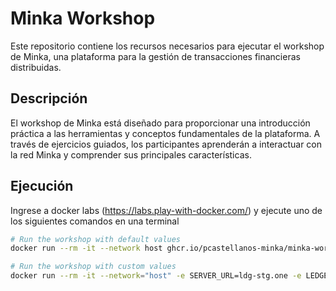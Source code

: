 # Minka Workshop

Este repositorio contiene los recursos necesarios para ejecutar el workshop de Minka, una plataforma para la gestión de transacciones financieras distribuidas.

## Descripción

El workshop de Minka está diseñado para proporcionar una introducción práctica a las herramientas y conceptos fundamentales de la plataforma. A través de ejercicios guiados, los participantes aprenderán a interactuar con la red Minka y comprender sus principales características.

## Ejecución

Ingrese a docker labs (https://labs.play-with-docker.com/) y ejecute uno de los siguientes comandos en una terminal

```bash
# Run the workshop with default values
docker run --rm -it --network host ghcr.io/pcastellanos-minka/minka-workshop:latest bash

# Run the workshop with custom values
docker run --rm -it --network="host" -e SERVER_URL=ldg-stg.one -e LEDGER=achco ghcr.io/pcastellanos-minka/minka-workshop:latest bash
```
